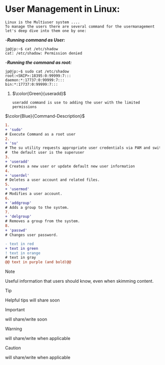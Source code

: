 # User Management in Linux:
```
Linux is the Multiuser system ....
To manage the users there are several command for the usermanagement let's deep dive into them one by one:
```

-***Running command as User:***

```
jp@jp:~$ cat /etc/shadow 
cat: /etc/shadow: Permission denied
 ```
-***Running the command as root:***
```
jp@jp:~$ sudo cat /etc/shadow 
root:<SNIP>:18395:0:99999:7:::
daemon:*:17737:0:99999:7:::
bin:*:17737:0:99999:7:::
```
1. $\color{Green}{useradd}$
   ```
   useradd command is use to adding the user with the limited permissions
   ```

$\color{Blue}{Command-Description}$
```diff
1.
+ 'sudo' 
# Execute Command as a root user
2.
+ 'su'
# The su utility requests appropriate user credentials via PAM and switches to that user ID
#  the default user is the superuser
3.
+ 'useradd'
# Creates a new user or update default new user information
4.
+ 'userdel'
# Deletes a user account and related files.
5.
+ 'usermod'
# Modifies a user account.
6.
+ 'addgroup'
# Adds a group to the system.
7.
+ 'delgroup' 
# Removes a group from the system.
8.
+ 'passwd'
# Changes user password.

```


```diff
- text in red
+ text in green
! text in orange
# text in gray
@@ text in purple (and bold)@@
```
 


> [!NOTE]
> Useful information that users should know, even when skimming content.
 

> [!TIP]
> Helpful tips will share soon

> [!IMPORTANT]
> will share/write soon


> [!WARNING]
>  will share/write when applicable

> [!CAUTION]
> will share/write when applicable
